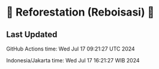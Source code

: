 
# 🌳 Reforestation (Reboisasi) 🌲

## Last Updated

GitHub Actions time: Wed Jul 17 09:21:27 UTC 2024

Indonesia/Jakarta time: Wed Jul 17 16:21:27 WIB 2024
